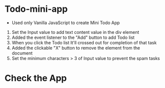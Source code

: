 # Todo-mini-app
* Used only Vanilla JavaScript to create Mini Todo App

1. Set the Input value to add text content value in the div element
2. Added the event listener to the "Add" button to add Todo list
3. When you click the Todo list It'll crossed out for completion of that task
4. Added the clickable "X" button to remove the element from the document
5. Set the minimum characters > 3 of Input value to prevent the spam tasks

# Check the App

